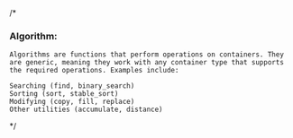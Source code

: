 /*


###  Algorithm:

    Algorithms are functions that perform operations on containers. They are generic, meaning they work with any container type that supports the required operations. Examples include:

    Searching (find, binary_search)
    Sorting (sort, stable_sort)
    Modifying (copy, fill, replace)
    Other utilities (accumulate, distance)

*/